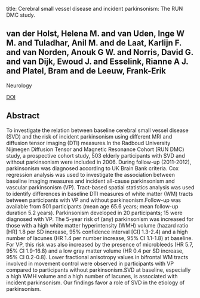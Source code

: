 title: Cerebral small vessel disease and incident parkinsonism: The RUN DMC study.

## van der Holst, Helena M. and van Uden, Inge W M. and Tuladhar, Anil M. and de Laat, Karlijn F. and van Norden, Anouk G W. and Norris, David G. and van Dijk, Ewoud J. and Esselink, Rianne A J. and Platel, Bram and de Leeuw, Frank-Erik
Neurology

<a href="https://doi.org/10.1212/WNL.0000000000002082">DOI</a>

## Abstract
To investigate the relation between baseline cerebral small vessel disease (SVD) and the risk of incident parkinsonism using different MRI and diffusion tensor imaging (DTI) measures.In the Radboud University Nijmegen Diffusion Tensor and Magnetic Resonance Cohort (RUN DMC) study, a prospective cohort study, 503 elderly participants with SVD and without parkinsonism were included in 2006. During follow-up (2011-2012), parkinsonism was diagnosed according to UK Brain Bank criteria. Cox regression analysis was used to investigate the association between baseline imaging measures and incident all-cause parkinsonism and vascular parkinsonism (VP). Tract-based spatial statistics analysis was used to identify differences in baseline DTI measures of white matter (WM) tracts between participants with VP and without parkinsonism.Follow-up was available from 501 participants (mean age 65.6 years; mean follow-up duration 5.2 years). Parkinsonism developed in 20 participants; 15 were diagnosed with VP. The 5-year risk of (any) parkinsonism was increased for those with a high white matter hyperintensity (WMH) volume (hazard ratio [HR] 1.8 per SD increase, 95% confidence interval [CI] 1.3-2.4) and a high number of lacunes (HR 1.4 per number increase, 95% CI 1.1-1.8) at baseline. For VP, this risk was also increased by the presence of microbleeds (HR 5.7, 95% CI 1.9-16.8) and a low gray matter volume (HR 0.4 per SD increase, 95% CI 0.2-0.8). Lower fractional anisotropy values in bifrontal WM tracts involved in movement control were observed in participants with VP compared to participants without parkinsonism.SVD at baseline, especially a high WMH volume and a high number of lacunes, is associated with incident parkinsonism. Our findings favor a role of SVD in the etiology of parkinsonism.

